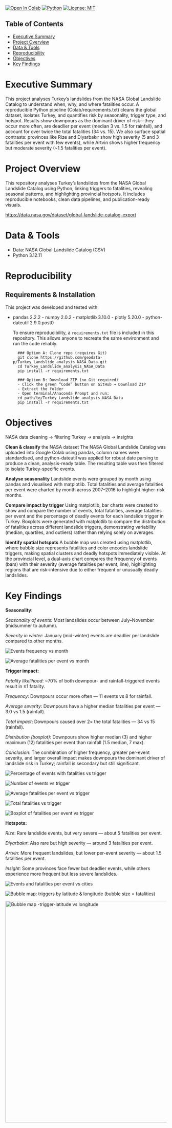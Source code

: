 [![Open In Colab](https://colab.research.google.com/assets/colab-badge.svg)](https://colab.research.google.com/github/geodata-p/Turkey_Landslide_analysis_NASA_Data/blob/main/notebooks/Landslides.ipynb)
[![Python](https://img.shields.io/badge/python-3.12.11-blue.svg)](https://www.python.org/downloads/release/python-31211/)
[![License: MIT](https://img.shields.io/badge/License-MIT-yellow.svg)](LICENSE)



## Table of Contents
- [Executive Summary](#executive-summary)
- [Project Overview](#Project-Overview)
- [Data & Tools](#data--tools)
- [Reproducibility](#Reproducibility)
- [Objectives](#Objectives)
- [Key Findings](#Key-Findings )

# Executive Summary
This project analyses Turkey’s landslides from the NASA Global Landslide Catalog to understand when, why, and where fatalities occur. A reproducible Python pipeline (Colab/requirements.txt) cleans the global dataset, isolates Turkey, and quantifies risk by seasonality, trigger type, and hotspot. Results show downpours as the dominant driver of risk—they occur more often, are deadlier per event (median 3 vs. 1.5 for rainfall), and account for over twice the total fatalities (34 vs. 15). We also surface spatial contrasts: provinces like Rize and Diyarbakır show high severity (5 and 3 fatalities per event with few events), while Artvin shows higher frequency but moderate severity (~1.5 fatalities per event).



# Project Overview
This repository analyses Turkey’s landslides from the NASA Global Landslide Catalog using Python, linking triggers to fatalities, revealing seasonal patterns, and highlighting provincial hotspots. It includes reproducible notebooks, clean data pipelines, and publication-ready visuals.

https://data.nasa.gov/dataset/global-landslide-catalog-export


# Data & Tools
- Data: NASA Global Landslide Catalog (CSV)
- Python 3.12.11


# Reproducibility
  ## Requirements & Installation
  This project was developed and tested with:
  - pandas 2.2.2     - numpy 2.0.2     - matplotlib 3.10.0    - plotly 5.20.0     - python-dateutil 2.9.0.post0

    To ensure reproducibility, a `requirements.txt` file is included in this repository. This allows anyone to recreate the same environment and run the code reliably.

          ### Option A: Clone repo (requires Git)
          git clone https://github.com/geodata-p/Turkey_Landslide_analysis_NASA_Data.git
          cd Turkey_Landslide_analysis_NASA_Data
          pip install -r requirements.txt

          ### Option B: Download ZIP (no Git required)
          - Click the green “Code” button on GitHub → Download ZIP
          - Extract the folder
          - Open terminal/Anaconda Prompt and run:
          cd path/to/Turkey_Landslide_analysis_NASA_Data
          pip install -r requirements.txt



# Objectives

NASA data cleaning → filtering Turkey → analysis → insights

 **Clean & classify** the NASA dataset
The NASA Global Landslide Catalog was uploaded into Google Colab using pandas, column names were standardised, and  python-dateutil was applied for robust date parsing to produce a clean, analysis-ready table.
The resulting table was then filtered to isolate Turkey-specific events.

 **Analyse seasonality**
Landslide events were grouped by month using pandas and visualised with matplotlib. Total fatalities and average fatalities per event were charted by month across 2007–2016 to highlight higher-risk months.

 **Compare impact by trigger**
Using matplotlib, bar charts were created to show and compare the number of events, total fatalities, average fatalities per event and the percentage of deadly events for each landslide trigger in Turkey. Boxplots were generated with matplotlib to compare the distribution of fatalities across different landslide triggers, demonstrating variability (median, quartiles, and outliers) rather than relying solely on averages.


 **Identify spatial hotspots** 
A bubble map was created using matplotlib, where bubble size represents fatalities and color encodes landslide triggers, making spatial clusters and deadly hotspots immediately visible. At the provincial level, a dual-axis chart compares the frequency of events (bars) with their severity (average fatalities per event, line), highlighting regions that are risk-intensive due to either frequent or unusually deadly landslides.




 # Key Findings 
 
 **Seasonality:** 
 
_Seasonality of events_: Most landslides occur between July–November (midsummer to autumn).

_Severity in winter_: January (mid-winter) events are deadlier per landslide compared to other months.

![Events frequency vs month](https://raw.githubusercontent.com/geodata-p/Turkey_Landslide_analysis_NASA_Data/main/figures/events_frequency_vs_month.png)

![Average fatalities per event vs month](https://raw.githubusercontent.com/geodata-p/Turkey_Landslide_analysis_NASA_Data/main/figures/average_fatalities_per_event_vs_month.png)


 




 **Trigger impact:**  
 
_Fatality likelihood_: ~70% of both downpour- and rainfall-triggered events result in ≥1 fatality.

_Frequency_: Downpours occur more often — 11 events vs 8 for rainfall.

_Average severity_: Downpours have a higher median fatalities per event — 3.0 vs 1.5 (rainfall).

_Total impact_: Downpours caused over 2× the total fatalities — 34 vs 15 (rainfall).

_Distribution (boxplot)_: Downpours show higher median (3) and higher maximum (12) fatalities per event than rainfall (1.5 median, 7 max).

_Conclusion_: The combination of higher frequency, greater per-event severity, and larger overall impact makes downpours the dominant driver of landslide risk in Turkey; rainfall is secondary but still significant.

![Percentage of events with fatalities vs trigger](https://raw.githubusercontent.com/geodata-p/Turkey_Landslide_analysis_NASA_Data/main/figures/percentage_with_fatalities_vs_trigger.png)
 

![Number of events vs trigger](https://raw.githubusercontent.com/geodata-p/Turkey_Landslide_analysis_NASA_Data/main/figures/number_of_events_vs_trigger.png)




![Average fatalities per event vs trigger](https://raw.githubusercontent.com/geodata-p/Turkey_Landslide_analysis_NASA_Data/main/figures/average_fatalities_per_event_vs_trigger.png)


 
![Total fatalities vs trigger](https://raw.githubusercontent.com/geodata-p/Turkey_Landslide_analysis_NASA_Data/main/figures/total_fatalities_vs_trigger.png)



![Boxplot of fatalities per event vs trigger](https://raw.githubusercontent.com/geodata-p/Turkey_Landslide_analysis_NASA_Data/main/figures/boxplot_fatalities_per_event_vs_trigger.png)




 **Hotspots:** 
 
 _Rize_: Rare landslide events, but very severe — about 5 fatalities per event.

_Diyarbakır_: Also rare but high severity — around 3 fatalities per event.

_Artvin_: More frequent landslides, but lower per-event severity — about 1.5 fatalities per event.

_Insight_: Some provinces face fewer but deadlier events, while others experience more frequent but less severe landslides.

![Events and fatalities per event vs cities](https://raw.githubusercontent.com/geodata-p/Turkey_Landslide_analysis_NASA_Data/main/figures/events_fatalities_per_event_vs_cities.png)

![Bubble map: triggers by latitude & longitude (bubble size = fatalities)](https://raw.githubusercontent.com/geodata-p/Turkey_Landslide_analysis_NASA_Data/main/figures/bubble_map_trigger_latitude_vs_longitude.png)


<img width="790" height="690" alt="Bubble map -trigger-latitude vs longitude" src="https://github.com/user-attachments/assets/cb9fef74-7b7f-4440-9d7c-810260523251" />




